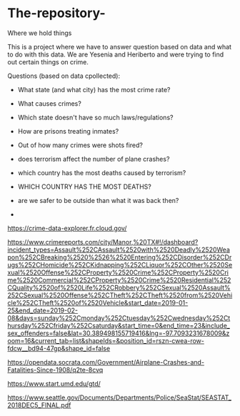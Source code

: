 # The-repository-
Where we hold things

This is a project where we have to answer question based on data and what to do with this data. We are Yesenia and Heriberto and were trying to find out certain things on crime. 

Questions (based on data cpollected): 
  - What state (and what city) has the most crime rate?
  - What causes crimes?
  - Which state doesn't have so much laws/regulations?
  - How are prisons treating inmates?
  - Out of how many crimes were shots fired?
  
  - does terrorism affect the number of plane crashes?
  - which country has the most deaths caused by terrorism?
  - WHICH COUNTRY HAS THE MOST DEATHS?
  - are we safer to be outside than what it was back then?
  - 
https://crime-data-explorer.fr.cloud.gov/

https://www.crimereports.com/city/Manor,%20TX#!/dashboard?incident_types=Assault%252CAssault%2520with%2520Deadly%2520Weapon%252CBreaking%2520%2526%2520Entering%252CDisorder%252CDrugs%252CHomicide%252CKidnapping%252CLiquor%252COther%2520Sexual%2520Offense%252CProperty%2520Crime%252CProperty%2520Crime%2520Commercial%252CProperty%2520Crime%2520Residential%252CQuality%2520of%2520Life%252CRobbery%252CSexual%2520Assault%252CSexual%2520Offense%252CTheft%252CTheft%2520from%2520Vehicle%252CTheft%2520of%2520Vehicle&start_date=2019-01-25&end_date=2019-02-08&days=sunday%252Cmonday%252Ctuesday%252Cwednesday%252Cthursday%252Cfriday%252Csaturday&start_time=0&end_time=23&include_sex_offenders=false&lat=30.389498155719416&lng=-97.7093231678009&zoom=16&current_tab=list&shapeIds=&position_id=rszn-cwea-row-fdcw__bd94-47gp&shape_id=false

https://opendata.socrata.com/Government/Airplane-Crashes-and-Fatalities-Since-1908/q2te-8cvq

https://www.start.umd.edu/gtd/

https://www.seattle.gov/Documents/Departments/Police/SeaStat/SEASTAT_2018DEC5_FINAL.pdf
